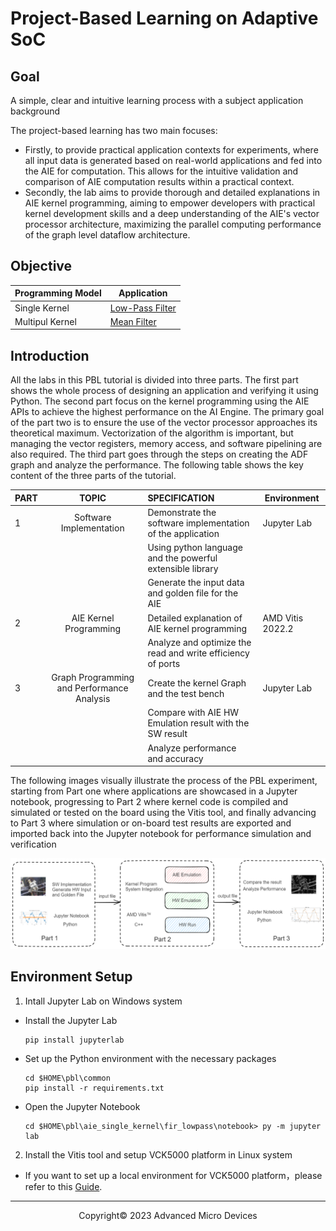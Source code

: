 # Project-Based Learning on Adaptive SoC

## Goal

 A simple, clear and intuitive learning process with a subject application background

The project-based learning has two main focuses:

* Firstly, to provide practical application contexts for experiments, where all input data is generated based on real-world applications and fed into the AIE for computation. This allows for the intuitive validation and comparison of AIE computation results within a practical context.
* Secondly, the lab aims to provide thorough and detailed explanations in AIE kernel programming, aiming to empower developers with practical kernel development skills and a deep understanding of the AIE's vector processor architecture, maximizing the parallel computing performance of the graph level dataflow architecture.

## Objective

| Programming Model | Application                                               |
| ----------------- | --------------------------------------------------------- |
| Single Kernel     | [Low-Pass Filter](./aie_single_kernel/fir_lowpass/readme.md) |
| Multipul Kernel   | [Mean Filter](./aie_multi_kernel/fir_interconnect/readme.md) |

## Introduction

All the labs in this PBL tutorial is divided into three parts. The first part shows the whole process of designing an application and verifying it using Python. The second part focus on the kernel programming using the AIE APIs to achieve the highest performance on the AI Engine. The primary goal of the part two is to ensure the use of the vector processor approaches its theoretical maximum. Vectorization of the algorithm is important, but managing the vector registers, memory access, and software pipelining are also required. The third part goes through the steps on creating the ADF graph and analyze the performance. The following table shows the key content of the three parts of the tutorial.

| PART |                   TOPIC                   | SPECIFICATION                                               | Environment      |
| ---- | :----------------------------------------: | :---------------------------------------------------------- | ---------------- |
| 1    |          Software Implementation          | Demonstrate the software implementation of the application  | Jupyter Lab      |
|      |                                            | Using python language and the powerful extensible library   |                  |
|      |                                            | Generate the input data and golden file for the AIE         |                  |
| 2    |           AIE Kernel Programming           | Detailed explanation of AIE kernel programming              | AMD Vitis 2022.2 |
|      |                                            | Analyze and optimize the read and write efficiency of ports |                  |
| 3    | Graph Programming and Performance Analysis | Create the kernel Graph and the test bench                  | Jupyter Lab      |
|      |                                            | Compare with AIE HW Emulation result with the SW result     |                  |
|      |                                            | Analyze performance and accuracy                            |                  |

The following images visually illustrate the process of the PBL experiment, starting from Part one where applications are showcased in a Jupyter notebook, progressing to Part 2 where kernel code is compiled and simulated or tested on the board using the Vitis tool, and finally advancing to Part 3 where simulation or on-board test results are exported and imported back into the Jupyter notebook for performance simulation and verification

![diagram](image/diagram.png)

## Environment Setup

1. Intall Jupyter Lab on Windows system

* Install the Jupyter Lab

  ```
  pip install jupyterlab
  ```
* Set up the Python environment with the necessary packages

  ```
  cd $HOME\pbl\common
  pip install -r requirements.txt
  ```
* Open the Jupyter Notebook

  ```
  cd $HOME\pbl\aie_single_kernel\fir_lowpass\notebook> py -m jupyter lab
  ```

2. Install the Vitis tool and setup VCK5000 platform in Linux system

* If you want to set up a local environment for VCK5000 platform，please refer to this [Guide](../docs/setup_local_computer.md).

---

<p align="center">Copyright© 2023 Advanced Micro Devices</p>
